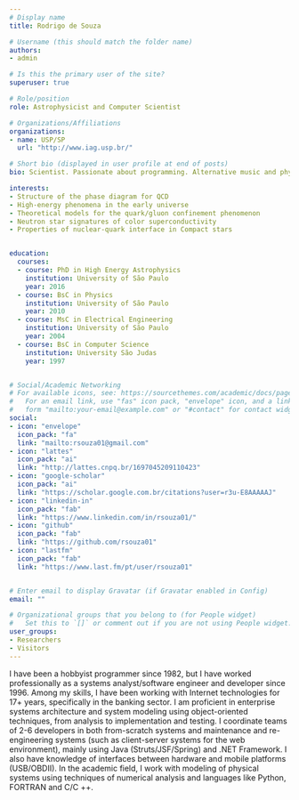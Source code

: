 ```yaml
---
# Display name
title: Rodrigo de Souza

# Username (this should match the folder name)
authors:
- admin

# Is this the primary user of the site?
superuser: true

# Role/position
role: Astrophysicist and Computer Scientist

# Organizations/Affiliations
organizations:
- name: USP/SP
  url: "http://www.iag.usp.br/"

# Short bio (displayed in user profile at end of posts)
bio: Scientist. Passionate about programming. Alternative music and physics addicted.

interests:
- Structure of the phase diagram for QCD
- High-energy phenomena in the early universe
- Theoretical models for the quark/gluon confinement phenomenon
- Neutron star signatures of color superconductivity
- Properties of nuclear-quark interface in Compact stars


education:
  courses:
  - course: PhD in High Energy Astrophysics
    institution: University of São Paulo
    year: 2016
  - course: BsC in Physics
    institution: University of São Paulo
    year: 2010
  - course: MsC in Electrical Engineering
    institution: University of São Paulo
    year: 2004
  - course: BsC in Computer Science
    institution: University São Judas
    year: 1997


# Social/Academic Networking
# For available icons, see: https://sourcethemes.com/academic/docs/page-builder/#icons
#   For an email link, use "fas" icon pack, "envelope" icon, and a link in the
#   form "mailto:your-email@example.com" or "#contact" for contact widget.
social:
- icon: "envelope"
  icon_pack: "fa"
  link: "mailto:rsouza01@gmail.com"
- icon: "lattes"
  icon_pack: "ai"
  link: "http://lattes.cnpq.br/1697045209110423"
- icon: "google-scholar"
  icon_pack: "ai"
  link: "https://scholar.google.com.br/citations?user=r3u-E8AAAAAJ"
- icon: "linkedin-in"
  icon_pack: "fab"
  link: "https://www.linkedin.com/in/rsouza01/"
- icon: "github"
  icon_pack: "fab"
  link: "https://github.com/rsouza01"
- icon: "lastfm"
  icon_pack: "fab"
  link: "https://www.last.fm/pt/user/rsouza01"


# Enter email to display Gravatar (if Gravatar enabled in Config)
email: ""

# Organizational groups that you belong to (for People widget)
#   Set this to `[]` or comment out if you are not using People widget.
user_groups:
- Researchers
- Visitors
---
```


I have been a hobbyist programmer since 1982, but I have worked professionally as a systems analyst/software engineer and developer since 1996. Among my skills, I have been working with Internet technologies for 17+ years, specifically in the banking sector. I am proficient in enterprise systems architecture and system modeling using object-oriented techniques, from analysis to implementation and testing. I coordinate teams of 2-6 developers in both from-scratch systems and maintenance and re-engineering systems (such as client-server systems for the web environment), mainly using Java (Struts/JSF/Spring) and .NET Framework. I also have knowledge of interfaces between hardware and mobile platforms (USB/OBDII). In the academic field, I work with modeling of physical systems using techniques of numerical analysis and languages like Python, FORTRAN and C/C ++.
